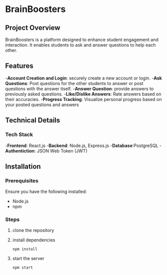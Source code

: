 # BrainBoosters

## Project Overview
BrainBoosters is a platform designed to enhance student engagement and interaction. It enables students to ask and answer questions to help each other.

## Features
-**Account Creation and Login**: securely create a new account or login.
-**Ask Questions**: Post questions for the other students to answer or post questions with the answer itself.
-**Answer Question**: provide answers to previously asked questions.
-**Like/Dislike Answers**: Rate answers based on their accuracies.
-**Progress Tracking**: Visualize personal progress based on your posted questions and answers

## Technical Details
### Tech Stack
-**Frontend**: React.js
-**Backend**: Node.js, Express.js
-**Database**:PostgreSQL
-**Authentiction**: JSON Web Token (JWT)


## Installation

### Prerequisites
Ensure you have the following installed:
- Node.js
- npm

### Steps
1. clone the repository
2. install dependencies

    ```npm install```

3. start the server

   ```npm start```

